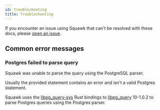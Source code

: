 ```yaml
---
id: troubleshooting
title: Troubleshooting
---
```


If you encounter an issue using Squawk that can't be resolved with these docs, please [open an issue](https://github.com/sbdchd/squawk/issues/new).

## Common error messages

### Postgres failed to parse query

Squawk was unable to parse the query using the PostgreSQL parser.

Usually the provided statement contains an error and isn't a valid Postgres statement.

Squawk uses the [libpg_query-sys](https://github.com/tdbgamer/libpg_query-sys) Rust bindings to [libpg_query](https://github.com/pganalyze/libpg_query) 10-1.0.2 to parse Postgres queries using the Postgres parser.
